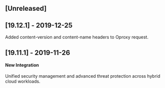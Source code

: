 ## [Unreleased]


## [19.12.1] - 2019-12-25
Added content-version and content-name headers to Oproxy request.

## [19.11.1] - 2019-11-26
#### New Integration
Unified security management and advanced threat protection across hybrid cloud workloads.